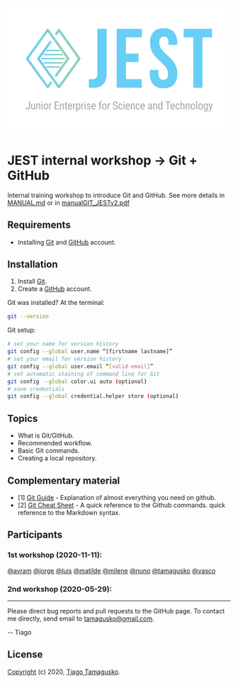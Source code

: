 ![](https://raw.githubusercontent.com/jest-uc/img/main/src/head.png)

# JEST internal workshop &#8594; Git + GitHub

Internal training workshop to introduce Git and GitHub. See more details in [MANUAL.md](MANUAL.md) or in [manualGIT_JESTv2.pdf](manualGIT_JESTv2.pdf)

## Requirements

- Installing [Git](https://github.com/git-guides/install-git) and [GitHub](https://docs.github.com/pt/free-pro-team@latest/github/teaching-and-learning-with-github-education/applying-for-a-student-developer-pack) account.

## Installation

1. Install [Git](https://github.com/git-guides/install-git).
1. Create a [GitHub](https://docs.github.com/en/free-pro-team@latest/github/getting-started-with-github/signing-up-for-github) account.

Git was installed? At the terminal:

```bash
git --version
```

Git setup:

```bash
# set your name for version history
git config --global user.name “[firstname lastname]”
# set your email for version history
git config --global user.email “[valid-email]”
# set automatic staining of command line for Git
git config --global color.ui auto (optional)
# save credentials
git config --global credential.helper store (optional)
```

## Topics

- What is Git/GitHub.
- Recommended workflow.
- Basic Git commands.
- Creating a local repository.

## Complementary material

- [1] [Git Guide](https://github.com/git-guides/) - Explanation of almost everything you need on github.
- [2] [Git Cheat Sheet](https://education.github.com/git-cheat-sheet-education.pdf) - A quick reference to the Github commands.
quick reference to the Markdown syntax.

## Participants

### 1st workshop (2020-11-11):

[@avram](https://github.com/Avramgincu) [@jorge](https://github.com/JorgeFCTeixeira) [@luis](https://github.com/lmonteiro18) [@matilde](https://github.com/matisims) [@milene](https://github.com/MileneJesus)
[@nuno](https://github.com/NunoAGM) [@tamagusko](https://github.com/tamagusko) [@vasco](https://github.com/VascoMSantos)

### 2nd workshop (2020-05-29):
----

Please direct bug reports and pull requests to the GitHub page. To contact me directly, send email to tamagusko@gmail.com.

-- Tiago

## License

[Copyright](LICENSE) (c) 2020, [Tiago Tamagusko](https://github.com/tamagusko).
